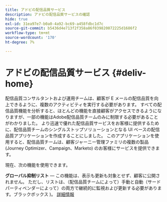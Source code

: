 ```yaml
---
title: アドビの配信品質サービス
description: アドビの配信品質サービスの確認
hide: true
exl-id: 31ea97e7-b0a0-4a92-bc69-a458fdbc1d7c
source-git-commit: b5436d4e713f2f358a86f039820072225d1686f2
workflow-type: tm+mt
source-wordcount: '170'
ht-degree: 7%

---
```


# アドビの配信品質サービス {#deliv-home}

配信品質コンサルタントおよび運用チームは、顧客が E メールの配信品質を向上できるように、複数のアクティビティを実行する必要があります。 すべての配信品質機能を分析すると、ほとんどの機能を直接顧客がアクセスできるようになりますが、一部の機能はAdobe配信品質チームのみに制限する必要があることがわかりました。 より迅速で優れた配信品質サービスをお客様に提供するために、配信品質チームのシングルストップソリューションとなる UI ベースの配信品質アプリケーションを作成することにしました。 このアプリケーションを使用すると、配信品質チームは、顧客ジャーニー管理ファミリの複数の製品 (Journey Optimizer、Campaign、Marketo) のお客様にサービスを提供できます。

現在、次の機能を使用できます。

**グローバル抑制リスト**  — この機能は、表示も更新も対象とせず、顧客に公開されません。 ただし、リストは、（配信品質チームによって）手動と自動（サードパーティベンダーによって）の両方で継続的に監視および更新する必要があります。ブラックボックス )。 [詳細情報](global-suppression-list.md)
